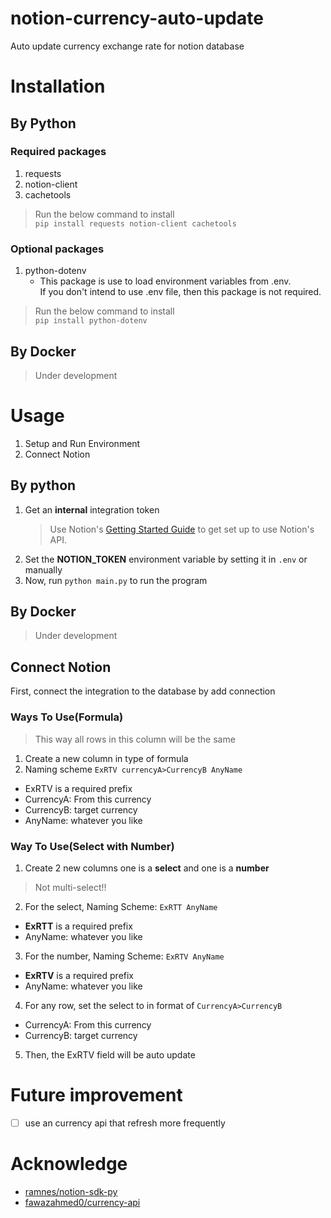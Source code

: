 # notion-currency-auto-update
Auto update currency exchange rate for notion database

# Installation
## By Python 
### Required packages
1. requests
2. notion-client
3. cachetools
> Run the below command to install <br>
`pip install requests notion-client cachetools`
### Optional packages
1. python-dotenv
   - This package is use to load environment variables from .env.<br>
     If you don't intend to use .env file, then this package is not required.
> Run the below command to install <br>
`pip install python-dotenv`
## By Docker
> Under development
# Usage
1. Setup and Run Environment
2. Connect Notion
## By python
1. Get an **internal** integration token
   > Use Notion's [Getting Started Guide](https://developers.notion.com/docs/getting-started)
   > to get set up to use Notion's API.
2. Set the **NOTION_TOKEN** environment variable by setting it in `.env` or manually
3. Now, run `python main.py` to run the program 
## By Docker
> Under development
## Connect Notion
First, connect the integration to the database by add connection
### Ways To Use(Formula) 
> This way all rows in this column will be the same
1. Create a new column in type of formula
2. Naming scheme
`ExRTV currencyA>CurrencyB AnyName`
- ExRTV is a required prefix
- CurrencyA: From this currency
- CurrencyB: target currency
- AnyName: whatever you like
### Way To Use(Select with Number)
1. Create 2 new columns one is a **select** and one is a **number**
> Not multi-select!!
2. For the select, Naming Scheme: 
`ExRTT AnyName`
- **ExRTT** is a required prefix
- AnyName: whatever you like
3. For the number, Naming Scheme:
`ExRTV AnyName`
- **ExRTV** is a required prefix
- AnyName: whatever you like
4. For any row, set the select to in format of
`CurrencyA>CurrencyB`
- CurrencyA: From this currency
- CurrencyB: target currency
5. Then, the ExRTV field will be auto update
# Future improvement
- [ ] use an currency api that refresh more frequently
# Acknowledge
- [ramnes/notion-sdk-py](https://github.com/ramnes/notion-sdk-py)
- [fawazahmed0/currency-api](https://github.com/fawazahmed0/currency-api)

